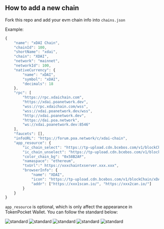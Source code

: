 ## How to add a new chain

Fork this repo and add your evm chain info into `chains.json` 

Example:

```javascript
{
    "name": "xDAI Chain",
    "chainId": 100,
    "shortName": "xdai",
    "chain": "XDAI",
    "network": "mainnet",
    "networkId": 100,
    "nativeCurrency": {
        "name": "xDAI",
        "symbol": "xDAI",
        "decimals": 18
    },
    "rpc": [
        "https://rpc.xdaichain.com",
        "https://xdai.poanetwork.dev",
        "wss://rpc.xdaichain.com/wss",
        "wss://xdai.poanetwork.dev/wss",
        "http://xdai.poanetwork.dev",
        "https://dai.poa.network",
        "ws://xdai.poanetwork.dev:8546"
    ],
    "faucets": [],
    "infoURL": "https://forum.poa.network/c/xdai-chain",
    "app_resource": {
        "ic_chain_select": "https://tp-upload.cdn.bcebos.com/v1/blockChain/xDAI/1.png",
        "ic_chain_unselect": "https://tp-upload.cdn.bcebos.com/v1/blockChain/xDAI/0.png",
        "color_chain_bg": "0x58B2AF",
        "namaspace": "ethereum",
        "txUrl":" https://xxxchaintxserver.xxx.xxx", 
        "browserInfo": {
            "name": "XDAI", 
            "icon": "https://tp-upload.cdn.bcebos.com/v1/blockChain/xDAI/1.png", 
            "addr": ["https://xxx1scan.io/", "https://xxx2can.io/"]
        }
    }
}
```

`app_resource` is optional, which is only affect the appearance in TokenPocket Wallet. You can follow the standard below:


![standard](https://tp-statics.tokenpocket.pro/images/custom-chains-standard-1.png)
![standard](https://tp-statics.tokenpocket.pro/images/custom-chains-standard-2.png)
![standard](https://tp-statics.tokenpocket.pro/images/custom-chains-standard-3.png)
![standard](https://tp-statics.tokenpocket.pro/images/custom-chains-standard-4.png)
![standard](https://tp-statics.tokenpocket.pro/images/custom-chains-standard-5.png)

